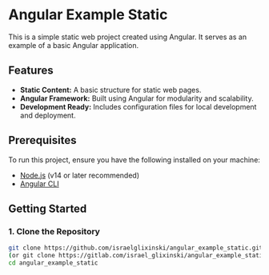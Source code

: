 # Angular Example Static

This is a simple static web project created using Angular. It serves as an example of a basic Angular application.

## Features

- **Static Content:** A basic structure for static web pages.
- **Angular Framework:** Built using Angular for modularity and scalability.
- **Development Ready:** Includes configuration files for local development and deployment.

## Prerequisites

To run this project, ensure you have the following installed on your machine:

- [Node.js](https://nodejs.org/) (v14 or later recommended)
- [Angular CLI](https://angular.io/cli)

## Getting Started

### 1. Clone the Repository

```bash
git clone https://github.com/israelglixinski/angular_example_static.git
(or git clone https://gitlab.com/israel_glixinski/angular_example_static.git)
cd angular_example_static
